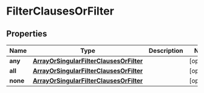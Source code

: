 
# FilterClausesOrFilter

## Properties
Name | Type | Description | Notes
------------ | ------------- | ------------- | -------------
**any** | [**ArrayOrSingularFilterClausesOrFilter**](ArrayOrSingularFilterClausesOrFilter.md) |  |  [optional]
**all** | [**ArrayOrSingularFilterClausesOrFilter**](ArrayOrSingularFilterClausesOrFilter.md) |  |  [optional]
**none** | [**ArrayOrSingularFilterClausesOrFilter**](ArrayOrSingularFilterClausesOrFilter.md) |  |  [optional]



